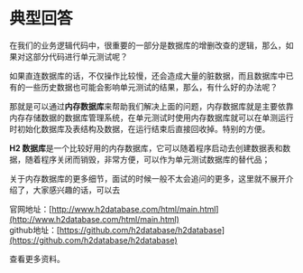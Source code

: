 # 典型回答

在我们的业务逻辑代码中，很重要的一部分是数据库的增删改查的逻辑，那么，如果对这部分代码进行单元测试呢？

如果直连数据库的话，不仅操作比较慢，还会造成大量的脏数据，而且数据库中已有的一些历史数据也可能会影响单元测试的结果，那么，有什么好的办法呢？

那就是可以通过**内存数据库**来帮助我们解决上面的问题，内存数据库就是主要依靠内存存储数据的数据库管理系统，在单元测试时使用内存数据库就可以在单测运行时初始化数据库及表结构及数据，在运行结束后直接回收掉。特别的方便。

**H2 数据库**是一个比较好用的内存数据库，它可以随着程序启动去创建数据表和数据，随着程序关闭而销毁，非常方便，可以作为单元测试数据库的替代品；

关于内存数据库的更多细节，面试的时候一般不太会追问的更多，这里就不展开介绍了，大家感兴趣的话，可以去

官网地址：[http://www.h2database.com/html/main.html](http://www.h2database.com/html/main.html)<br />github地址：[https://github.com/h2database/h2database](https://github.com/h2database/h2database)

查看更多资料。

